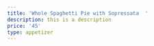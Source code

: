 ```yaml
---
title: 'Whole Spaghetti Pie with Sopressata  '
description: this is a description
price: '45'
type: appetizer
---
```


